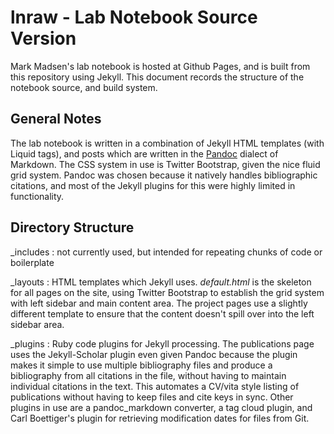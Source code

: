 # lnraw - Lab Notebook Source Version #

Mark Madsen's lab notebook is hosted at Github Pages, and is built from this repository using Jekyll.  This document records the structure of the notebook source, and build system.  

## General Notes ##

The lab notebook is written in a combination of Jekyll HTML templates (with Liquid tags), and posts which are written in the [Pandoc](http://johnmacfarlane.net/pandoc/) dialect of Markdown.  The CSS system in use is Twitter Bootstrap, given the nice fluid grid system.   Pandoc was chosen because it natively handles bibliographic citations, and most of the Jekyll plugins for this were highly limited in functionality.  

## Directory Structure ##

_includes
:    not currently used, but intended for repeating chunks of code or boilerplate  

_layouts
:    HTML templates which Jekyll uses.  *default.html* is the skeleton for all pages on the site, using Twitter Bootstrap 
      to establish the grid system with left sidebar and main content area.  The project pages use a slightly different 
      template to ensure that the content doesn't spill over into the left sidebar area.  
      
 _plugins
 :    Ruby code plugins for Jekyll processing.  The publications page uses the Jekyll-Scholar plugin even given Pandoc
       because the plugin makes it simple to use multiple bibliography files and produce a bibliography from all citations
       in the file, without having to maintain individual citations in the text.  This automates a CV/vita style listing of 
       publications without having to keep files and cite keys in sync.  Other plugins in use are a pandoc_markdown 
       converter, a tag cloud plugin, and Carl Boettiger's plugin for retrieving modification dates for files from Git.  
       
 _posts
 :      Contains raw Markdown source for lab notebook posts, which are treated as if they are blog posts.  These 
       Markdown files can contain bibliographic citations in the Pandoc format [@citekey], which are rendered
       into a Chicago author-date referenced cited list at the end of the post (so most post sources end with an H3 
       introducing "References Cited."  The post template in the layout directory is responsible for adding tag links
       and a modification date to the post itself.  
       
  :      A subdirectory, *source*, is used for posts that will be pre-processed by Knitr.  Rmarkdown formatted files
        are kept here, processed via a Knit script (by Carl Boettiger), and the resulting Pandoc markdown is then moved 
        into the main _posts directory for Jekyll to build as normal.  This is only required for Knitr/R processing; other 
        non-executed source code chunks (e.g., some Ruby code chunks) are simply embedded in normal Markdown 
        source.
        
 assets
 :      The assets directory houses CSS, Javascript, small icons, and other resources referred to by the layout templates.  
       Much of this directory is simply copied from a Twitter Bootstrap implementation, unmodified.  
       
css
:       **DEPRECATED** contains legacy CSS files from the first version of this labnotebook, prior to redesign with
       Twitter Bootstrap.  Should be removed from the current HEAD of the master in Github, once I'm satisfied there
       are no dependencies and I'm not rolling back.
       
images
:      User-created image content, linked into the lab notebook pages via normal Markdown or HTML image links.  This 
       is where graphics or other images are placed for a post or project.  
       
files
:      Directory for housing other downloadable objects, such as R source code files, PDFs linked on the site, etc.  

projects
:      Holds subdirectories describing research projects.  Each subdirectory has an index.html using the project layout
       template, which describes a research project, and has Liquid tags generating a listing of related posts and lab
       notebook pages.  These pages change only when a project description is updated.  
       
Rakefile
:      Building the system is done via a Rakefile, so "rake build server" cleans out the _site directory into which Jekyll
       builds the website, rebuilds everything, and deploys it to a development server on **http://localhost:4000**.   
       To push the current development snapshot to Github Pages, "rake deploy" runs the "lnbuild" script in 
       Dropbox/Research/bin.  
       
_config.yml
:      Jekyll configuration file, which currently configures for pandoc as the Markdown parser, adds Jekyll Scholar
       for producing the publications.html page from a template version in the main directory, and adds the tag cloud
       Liquid tag for use on the tags.html page.   







